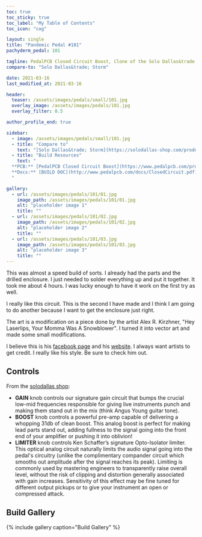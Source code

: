 ```yaml
---
toc: true
toc_sticky: true
toc_label: "My Table of Contents"
toc_icon: "cog"

layout: single
title: "Pandemic Pedal #101"
pachyderm_pedal: 101

tagline: PedalPCB Closed Circuit Boost, Clone of the Solo Dallas&trade; Storm
compare-to: "Solo Dallas&trade; Storm"

date: 2021-03-16
last_modified_at: 2021-03-16

header:
  teaser: /assets/images/pedals/small/101.jpg
  overlay_image: /assets/images/pedals/101.jpg
  overlay_filter: 0.5

author_profile_end: true

sidebar:
  - image: /assets/images/pedals/small/101.jpg
  - title: "Compare to"
    text: "[Solo Dallas&trade; Storm](https://solodallas-shop.com/products/storm-d-2019)"
  - title: "Build Resources"
    text: "
  **PCB:** [PedalPCB Closed Circuit Boost](https://www.pedalpcb.com/product/closedcircuit/)<br>
  **Docs:** [BUILD DOC](http://www.pedalpcb.com/docs/ClosedCircuit.pdf)
  "

gallery:
  - url: /assets/images/pedals/101/01.jpg
    image_path: /assets/images/pedals/101/01.jpg
    alt: "placeholder image 1"
    title: ""
  - url: /assets/images/pedals/101/02.jpg
    image_path: /assets/images/pedals/101/02.jpg
    alt: "placeholder image 2"
    title: ""
  - url: /assets/images/pedals/101/03.jpg
    image_path: /assets/images/pedals/101/03.jpg
    alt: "placeholder image 3"
    title: ""
---
```


This was almost a speed build of sorts. I already had the parts and the drilled enclosure. I just needed to solder everything up and put it together. It took me about 4 hours. I was lucky enough to have it work on the first try as well.

I really like this circuit. This is the second I have made and I think I am going to do another because I want to get the enclosure just right.

The art is a modification on a piece done by the artist Alex R. Kirzhner, "Hey Laserlips, Your Momma Was A Snowblower". I turned it into vector art and made some small modifications.

I believe this is his [facebook page](https://www.facebook.com/pages/category/Artist/New-Shade-Of-Black-Alex-R-Kirzhner-690329601012923/) and his [website](http://www.newshadeofblack.com/). I always want artists to get credit. I really like his style.
Be sure to check him out.

## Controls

From the [solodallas shop](https://solodallas-shop.com/products/storm-d-2019):

* **GAIN** knob controls our signature gain circuit that bumps the crucial low-mid frequencies responsible for giving live instruments punch and making them stand out in the mix (think Angus Young guitar tone).
* **BOOST** knob controls a powerful pre-amp capable of delivering a whopping 31db of clean boost. This analog boost is perfect for making lead parts stand out, adding fullness to the signal going into the front end of your amplifier or pushing it into oblivion!
* **LIMITER** knob controls Ken Schaffer’s signature Opto-Isolator limiter. This optical analog circuit naturally limits the audio signal going into the pedal's circuitry (unlike the complimentary compander circuit which smooths out amplitude after the signal reaches its peak). Limiting is commonly used by mastering engineers to transparently raise overall level, without the risk of clipping and distortion generally associated with gain increases. Sensitivity of this effect may be fine tuned for different output pickups or to give your instrument an open or compressed attack.

## Build Gallery

{% include gallery caption="Build Gallery" %}
